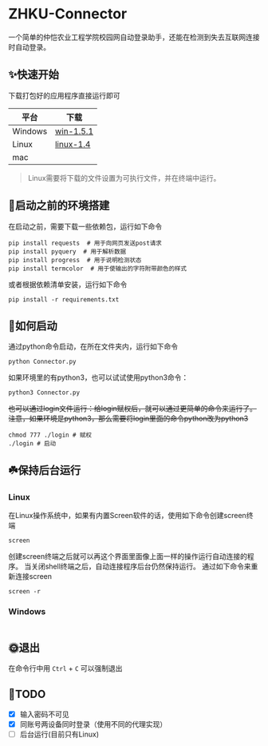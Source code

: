 # ZHKU-Connector

一个简单的仲恺农业工程学院校园网自动登录助手，还能在检测到失去互联网连接时自动登录。

## ✨快速开始

下载打包好的应用程序直接运行即可

| 平台    | 下载                                                                                                                     |
|-------|------------------------------------------------------------------------------------------------------------------------|
| Windows | [win-1.5.1](https://github.com/Jin-Cheng-Ming/ZHKU-Connector/releases/download/1.5.1/ZHKU-Connector-windows-1.5.1.exe) |
| Linux | [linux-1.4](https://github.com/Jin-Cheng-Ming/ZHKU-Connector/releases/download/1.4/ZHKU-Connector)                     |
| mac   |                                                                                                                        |

> Linux需要将下载的文件设置为可执行文件，并在终端中运行。

## 🚧启动之前的环境搭建

在启动之前，需要下载一些依赖包，运行如下命令

```shell
pip install requests  # 用于向网页发送post请求
pip install pyquery  # 用于解析数据
pip install progress  # 用于说明检测状态
pip install termcolor  # 用于使输出的字符附带颜色的样式
```

或者根据依赖清单安装，运行如下命令

```shell
pip install -r requirements.txt
```

## 🍕如何启动

通过python命令启动，在所在文件夹内，运行如下命令

```shell
python Connector.py
```

如果环境里的有python3，也可以试试使用python3命令：

```shell
python3 Connector.py
```

~~也可以通过login文件运行：给login赋权后，就可以通过更简单的命令来运行了。
注意，如果环境是python3，那么需要将login里面的命令python改为python3~~

```shell
chmod 777 ./login # 赋权
./login # 启动
```

## ☘️保持后台运行

### Linux

在Linux操作系统中，如果有内置Screen软件的话，使用如下命令创建screen终端

```shell
screen
```

创建screen终端之后就可以再这个界面里面像上面一样的操作运行自动连接的程序。
当关闭shell终端之后，自动连接程序后台仍然保持运行。
通过如下命令来重新连接screen

```shell
screen -r
```

### Windows

```shell

```

## 🌞退出

在命令行中用 `Ctrl` + `C` 可以强制退出

## 📝TODO

- [X] 输入密码不可见
- [X] 同账号两设备同时登录（使用不同的代理实现）
- [ ] 后台运行(目前只有Linux)
